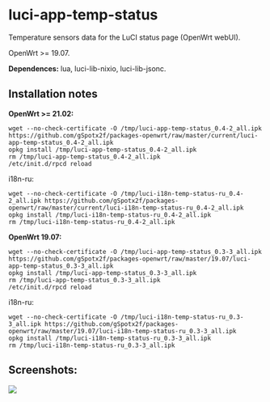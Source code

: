 # luci-app-temp-status
Temperature sensors data for the LuCI status page (OpenWrt webUI).

OpenWrt >= 19.07.

**Dependences:** lua, luci-lib-nixio, luci-lib-jsonc.

## Installation notes

**OpenWrt >= 21.02:**

    wget --no-check-certificate -O /tmp/luci-app-temp-status_0.4-2_all.ipk https://github.com/gSpotx2f/packages-openwrt/raw/master/current/luci-app-temp-status_0.4-2_all.ipk
    opkg install /tmp/luci-app-temp-status_0.4-2_all.ipk
    rm /tmp/luci-app-temp-status_0.4-2_all.ipk
    /etc/init.d/rpcd reload

i18n-ru:

    wget --no-check-certificate -O /tmp/luci-i18n-temp-status-ru_0.4-2_all.ipk https://github.com/gSpotx2f/packages-openwrt/raw/master/current/luci-i18n-temp-status-ru_0.4-2_all.ipk
    opkg install /tmp/luci-i18n-temp-status-ru_0.4-2_all.ipk
    rm /tmp/luci-i18n-temp-status-ru_0.4-2_all.ipk

**OpenWrt 19.07:**

    wget --no-check-certificate -O /tmp/luci-app-temp-status_0.3-3_all.ipk https://github.com/gSpotx2f/packages-openwrt/raw/master/19.07/luci-app-temp-status_0.3-3_all.ipk
    opkg install /tmp/luci-app-temp-status_0.3-3_all.ipk
    rm /tmp/luci-app-temp-status_0.3-3_all.ipk
    /etc/init.d/rpcd reload

i18n-ru:

    wget --no-check-certificate -O /tmp/luci-i18n-temp-status-ru_0.3-3_all.ipk https://github.com/gSpotx2f/packages-openwrt/raw/master/19.07/luci-i18n-temp-status-ru_0.3-3_all.ipk
    opkg install /tmp/luci-i18n-temp-status-ru_0.3-3_all.ipk
    rm /tmp/luci-i18n-temp-status-ru_0.3-3_all.ipk

## Screenshots:

![](https://github.com/gSpotx2f/luci-app-temp-status/blob/master/screenshots/01.jpg)
